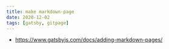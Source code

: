 ```yaml
---
title: make markdown-page
date: 2020-12-02
tags: [gatsby, gitpage]
---
```



- https://www.gatsbyjs.com/docs/adding-markdown-pages/
